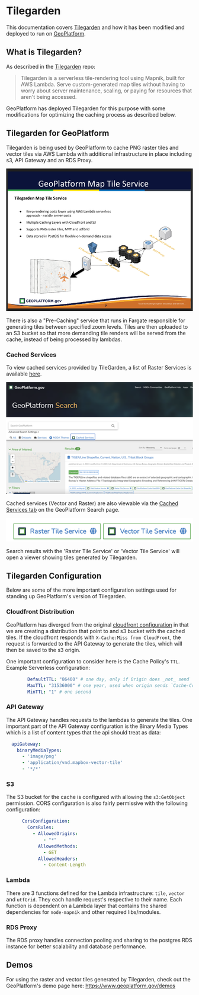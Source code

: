 # Tilegarden 
This documentation covers [Tilegarden](https://github.com/azavea/tilegarden/) and how it has been modified and deployed to run on [GeoPlatform](https://www.geoplatform.gov/). 

## What is Tilegarden?
As described in the [Tilegarden](https://github.com/azavea/tilegarden/#about) repo: 
> Tilegarden is a serverless tile-rendering tool using Mapnik, built for AWS Lambda. Serve custom-generated map tiles without having to worry about server maintenance, scaling, or paying for resources that aren't being accessed. 

GeoPlatform has deployed Tilegarden for this purpose with some modifications for optimizing the caching process as described below. 

## Tilegarden for GeoPlatform
Tilegarden is being used by GeoPlatform to cache PNG raster tiles and vector tiles via AWS Lambda with additional infrastructure in place including s3, API Gateway and an RDS Proxy. 

![GP Architecture](./assets/images/tilegarden.png)

There is also a "Pre-Caching" service that runs in Fargate responsible for generating tiles between specified zoom levels. Tiles are then uploaded to an S3 bucket so that more demanding tile renders will be served from the cache, instead of being processed by lambdas.
 
### Cached Services
To view cached services provided by TileGarden, a list of Raster Services is available [here](https://gp-prd-us-east-1-report-bucket.s3.amazonaws.com/tileservice-catalog-latest.html). 

![GP Search Cached Services](./assets/images/gp-search-cached-service.png)

Cached services (Vector and Raster) are also viewable via the [Cached Services tab](https://www.geoplatform.gov/search?filters=format:%7C:GeoPlatform%20Services) on the GeoPlatform Search page. 

![GP Search Cached Services](./assets/images/gp-raster-vector-service-btns.png)

Search results with the 'Raster Tile Service' or 'Vector Tile Service' will open a viewer showing tiles generated by Tilegarden. 

## Tilegarden Configuration
Below are some of the more important configuration settings used for standing up GeoPlatform's version of Tilegarden. 

### Cloudfront Distribution 
GeoPlatform has diverged from the original [cloudfront configuration](https://github.com/azavea/tilegarden/blob/develop/src/terraform/cloudfront.tf) in that we are creating a distribution that point to and s3 bucket with the cached tiles. If the cloudfront responds with `X-Cache:Miss from CloudFront`, the request is forwarded to the API Gateway to generate the tiles, which will then be saved to the s3 origin. 

One important configuration to consider here is the Cache Policy's `TTL`. Example Serverless configuration:

```yml
        DefaultTTL: "86400" # one day, only if Origin does _not_ send `Cache-Control` or `Expires` headers
        MaxTTL: "31536000" # one year, used when origin sends `Cache-Control` or `Expires` headers
        MinTTL: "1" # one second
```

### API Gateway
The API Gateway handles requests to the lambdas to generate the tiles. One important part of the API Gateway configuration is the Binary Media Types which is a list of content types that the api should treat as data:

```yml
  apiGateway:
    binaryMediaTypes:
      - 'image/png'
      - 'application/vnd.mapbox-vector-tile'
      - '*/*'
```

### S3
The S3 bucket for the cache is configured with allowing the  `s3:GetObject` permission. CORS configuration is also fairly permissive with the following configuration:

```yml
      CorsConfiguration:
        CorsRules:
          - AllowedOrigins:
              - "*"
            AllowedMethods: 
              - GET
            AllowedHeaders:
              - Content-Length
```

### Lambda
There are 3 functions defined for the Lambda infrastructure:
`tile`, `vector` and `utfGrid`. They each handle request's respective to their name. Each function is dependent on a Lambda layer that contains the shared dependencies for `node-mapnik` and other required libs/modules. 

### RDS Proxy
The RDS proxy handles connection pooling and sharing to the postgres RDS instance for better scalability and database performance. 

 ## Demos
 For using the raster and vector tiles generated by Tilegarden, check out the GeoPlatform's demo page here: 
 https://www.geoplatform.gov/demos
